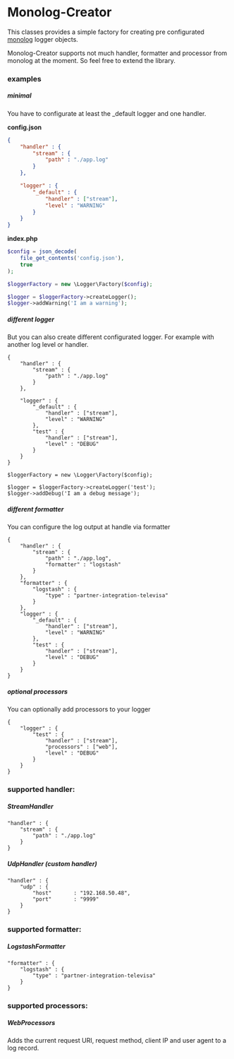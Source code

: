 # Monolog-Creator

This classes provides a simple factory for creating pre configurated [monolog](https://github.com/Seldaek/monolog) logger objects.

Monolog-Creator supports not much handler, formatter and processor from monolog at the moment. So feel free to extend the library.

### examples

##### minimal

You have to configurate at least the _default logger and one handler.

**config.json**
```json
{
    "handler" : {
        "stream" : {
            "path" : "./app.log"
        }
    },

    "logger" : {
        "_default" : {
            "handler" : ["stream"],
            "level" : "WARNING"
        }
    }
}
```

**index.php**
```php
$config = json_decode(
    file_get_contents('config.json'),
    true
);

$loggerFactory = new \Logger\Factory($config);

$logger = $loggerFactory->createLogger();
$logger->addWarning('I am a warning');
```

##### different logger

But you can also create different configurated logger. For example with
another log level or handler.

```
{
    "handler" : {
        "stream" : {
            "path" : "./app.log"
        }
    },

    "logger" : {
        "_default" : {
            "handler" : ["stream"],
            "level" : "WARNING"
        },
        "test" : {
            "handler" : ["stream"],
            "level" : "DEBUG"
        }
    }
}
```

```
$loggerFactory = new \Logger\Factory($config);

$logger = $loggerFactory->createLogger('test');
$logger->addDebug('I am a debug message');
```

##### different formatter

You can configure the log output at handle via formatter

```
{
    "handler" : {
        "stream" : {
            "path" : "./app.log",
            "formatter" : "logstash"
        }
    },
    "formatter" : {
        "logstash" : {
            "type" : "partner-integration-televisa"
        }
    },
    "logger" : {
        "_default" : {
            "handler" : ["stream"],
            "level" : "WARNING"
        },
        "test" : {
            "handler" : ["stream"],
            "level" : "DEBUG"
        }
    }
}
```

##### optional processors

You can optionally add processors to your logger

```
{
    "logger" : {
        "test" : {
            "handler" : ["stream"],
            "processors" : ["web"],
            "level" : "DEBUG"
        }
    }
}
```


### supported handler:

##### StreamHandler
```
"handler" : {
    "stream" : {
        "path" : "./app.log"
    }
}
```

##### UdpHandler (custom handler)
```
"handler" : {
    "udp" : {
        "host"       : "192.168.50.48",
        "port"       : "9999"
    }
}
```


### supported formatter:

##### LogstashFormatter
```
"formatter" : {
    "logstash" : {
        "type" : "partner-integration-televisa"
    }
}
```


### supported processors:

##### WebProcessors

Adds the current request URI, request method, client IP and user agent to a log record.

